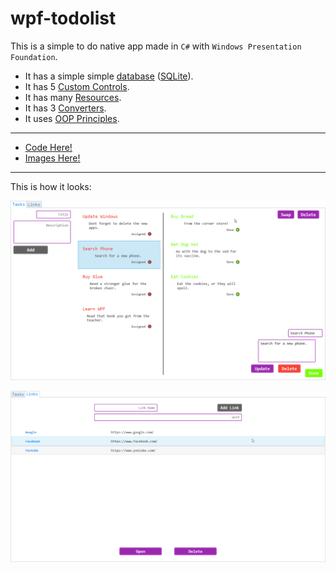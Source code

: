 # wpf-todolist

This is a simple to do native app made in `C#` with `Windows Presentation Foundation`.

 - It has a simple simple [database](https://github.com/space-hound/wpf-todolist/tree/master/src/TaskDoTo/DataBase) ([SQLite](https://www.sqlite.org/index.html)).
 - It has 5 [Custom Controls](https://github.com/space-hound/wpf-todolist/tree/master/src/TaskDoTo/Controls).
 - It has many [Resources](https://github.com/space-hound/wpf-todolist/tree/master/src/TaskDoTo/Styles).
 - It has 3 [Converters](https://github.com/space-hound/wpf-todolist/tree/master/src/TaskDoTo/Converters).
 - It uses [OOP Principles](https://github.com/space-hound/wpf-todolist/tree/master/src/TaskDoTo/Models). 

<hr>

 - [Code Here!](https://github.com/space-hound/wpf-todolist/tree/master/src/TaskDoTo)
 - [Images Here!](https://github.com/space-hound/wpf-todolist/tree/master/prev)

<hr>

This is how it looks:

<p align="center">
	<img src="https://raw.githubusercontent.com/space-hound/wpf-todolist/master/prev/todolist-prev-1.png" alt="to do list">
</p>

<p align="center">
	<img src="https://raw.githubusercontent.com/space-hound/wpf-todolist/master/prev/todolist-prev-2.png" alt="link bank">
</p>